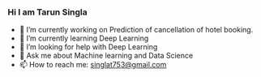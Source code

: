 ### Hi I am Tarun Singla


- 🔭 I’m currently working on Prediction of cancellation of hotel booking.
- 🌱 I’m currently learning Deep Learning
- 🤔 I’m looking for help with Deep Learning
- 💬 Ask me about Machine learning and Data Science 
- 📫 How to reach me: singlat753@gmail.com
